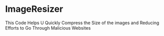 # ImageResizer

This Code Helps U Quickly Compress the Size of the images and Reducing Efforts to Go Through Malicious Websites
